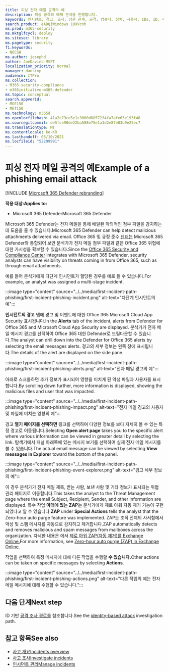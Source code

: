 ```yaml
---
title: 피싱 전자 메일 공격의 예
description: 피싱 공격의 예제 분석을 진행합니다.
keywords: 인시던트, 경고, 조사, 상관 관계, 공격, 컴퓨터, 장치, 사용자, IDs, ID, 사서함, 전자 메일, 365, microsoft, m365
search.product: eADQiWindows 10XVcnh
ms.prod: m365-security
ms.mktglfcycl: deploy
ms.sitesec: library
ms.pagetype: security
f1.keywords:
- NOCSH
ms.author: josephd
author: JoeDavies-MSFT
localization_priority: Normal
manager: dansimp
audience: ITPro
ms.collection:
- M365-security-compliance
- m365initiative-m365-defender
ms.topic: conceptual
search.appverid:
- MOE150
- MET150
ms.technology: m365d
ms.openlocfilehash: 41a2c73ce5e1c3060d88572f4fa7afe63e193f46
ms.sourcegitcommit: de5fce90de22ba588e75e1a1d2e87e03b9e25ec7
ms.translationtype: MT
ms.contentlocale: ko-KR
ms.lasthandoff: 05/10/2021
ms.locfileid: "52299991"
---
```

# <a name="example-of-a-phishing-email-attack"></a><span data-ttu-id="dca9f-104">피싱 전자 메일 공격의 예</span><span class="sxs-lookup"><span data-stu-id="dca9f-104">Example of a phishing email attack</span></span>

[!INCLUDE [Microsoft 365 Defender rebranding](../includes/microsoft-defender.md)]

<span data-ttu-id="dca9f-105">**적용 대상:**</span><span class="sxs-lookup"><span data-stu-id="dca9f-105">**Applies to:**</span></span>
- <span data-ttu-id="dca9f-106">Microsoft 365 Defender</span><span class="sxs-lookup"><span data-stu-id="dca9f-106">Microsoft 365 Defender</span></span>

<span data-ttu-id="dca9f-107">Microsoft 365 Defender는 전자 메일을 통해 배달된 악의적인 첨부 파일을 감지하는 데 도움을 줄 수 있습니다.</span><span class="sxs-lookup"><span data-stu-id="dca9f-107">Microsoft 365 Defender can help detect malicious attachments delivered via email.</span></span> <span data-ttu-id="dca9f-108">Office 365 및 규정 준수 [센터는](https://protection.office.com/) Microsoft 365 Defender와 통합되어 보안 분석가가 전자 메일 첨부 파일과 같은 Office 365 위협에 대한 가시성을 확보할 수 있습니다.</span><span class="sxs-lookup"><span data-stu-id="dca9f-108">Since the [Office 365 Security and Compliance Center](https://protection.office.com/) integrates with Microsoft 365 Defender, security analysts can have visibility on threats coming in from Office 365, such as through email attachments.</span></span>

<span data-ttu-id="dca9f-109">예를 들어 분석가에게 다단계 인시던트가 할당된 경우를 예로 들 수 있습니다.</span><span class="sxs-lookup"><span data-stu-id="dca9f-109">For example, an analyst was assigned a multi-stage incident.</span></span>
 
:::image type="content" source="../../media/first-incident-path-phishing/first-incident-phishing-incident.png" alt-text="다단계 인시던트의 예"::: 

<span data-ttu-id="dca9f-111">**인시던트의 경고** 탭에 경고 및 이벤트에 대한 Office 365 Microsoft Cloud App Security 표시됩니다.</span><span class="sxs-lookup"><span data-stu-id="dca9f-111">In the **Alerts** tab of the incident, alerts from Defender for Office 365 and Microsoft Cloud App Security are displayed.</span></span> <span data-ttu-id="dca9f-112">분석가가 전자 메일 메시지 경고를 선택하여 Office 365 대한 Defender로 드릴다운할 수 있습니다.</span><span class="sxs-lookup"><span data-stu-id="dca9f-112">The analyst can drill down into the Defender for Office 365 alerts by selecting the email messages alerts.</span></span> <span data-ttu-id="dca9f-113">경고의 세부 정보는 왼쪽 창에 표시됩니다.</span><span class="sxs-lookup"><span data-stu-id="dca9f-113">The details of the alert are displayed on the side pane.</span></span>

:::image type="content" source="../../media/first-incident-path-phishing/first-incident-phishing-alerts.png" alt-text="전자 메일 경고의 예":::
 
<span data-ttu-id="dca9f-115">아래로 스크롤하면 추가 정보가 표시되어 영향을 미치게 된 악성 파일과 사용자를 표시합니다.</span><span class="sxs-lookup"><span data-stu-id="dca9f-115">By scrolling down further, more information is displayed, showing the malicious files and user that was impacted.</span></span>

:::image type="content" source="../../media/first-incident-path-phishing/first-incident-phishing-impact.png" alt-text="전자 메일 경고의 사용자 및 파일에 미치는 영향의 예":::
  
<span data-ttu-id="dca9f-117">경고 **열기 페이지를 선택하면** 링크를 선택하여 다양한 정보를 보다 자세히 볼 수 있는 특정 경고로 이동됩니다.</span><span class="sxs-lookup"><span data-stu-id="dca9f-117">Selecting **Open alert page** takes you to the specific alert where various information can be viewed in greater detail by selecting the link.</span></span> <span data-ttu-id="dca9f-118">탐색기에서 패널 아래쪽에 있는  메시지 보기를 선택하여 실제 전자 메일 메시지를 볼 수 있습니다.</span><span class="sxs-lookup"><span data-stu-id="dca9f-118">The actual email message can be viewed by selecting **View messages in Explorer** toward the bottom of the panel.</span></span>
 
:::image type="content" source="../../media/first-incident-path-phishing/first-incident-phishing-event-explorer.png" alt-text="경고 세부 정보의 예"::: 

<span data-ttu-id="dca9f-120">이 경우 분석가가 전자 메일 제목, 받는 사람, 보낸 사람 및 기타 정보가 표시되는 위협 관리 페이지로 이동합니다.</span><span class="sxs-lookup"><span data-stu-id="dca9f-120">This takes the analyst to the Threat Management page where the email Subject, Recipient, Sender, and other information are displayed.</span></span> <span data-ttu-id="dca9f-121">특수 작업 **아래에 있는** **ZAP는** 분석가에게 제로 아워 자동 제거 기능이 구현되었다고 알 수 있습니다.</span><span class="sxs-lookup"><span data-stu-id="dca9f-121">**ZAP** under **Special Actions** tells the analyst that the Zero-hour auto purge feature was implemented.</span></span> <span data-ttu-id="dca9f-122">ZAP는 조직 전체의 사서함에서 악성 및 스팸 메시지를 자동으로 감지하고 제거합니다.</span><span class="sxs-lookup"><span data-stu-id="dca9f-122">ZAP automatically detects and removes malicious and spam messages from mailboxes across the organization.</span></span> <span data-ttu-id="dca9f-123">자세한 내용은 에서 [제로 아워 ZAP(자동 제거)를 Exchange Online.](../office-365-security/zero-hour-auto-purge.md)</span><span class="sxs-lookup"><span data-stu-id="dca9f-123">For more information, see [Zero-hour auto purge (ZAP) in Exchange Online](../office-365-security/zero-hour-auto-purge.md).</span></span>

<span data-ttu-id="dca9f-124">작업을 선택하여 특정 메시지에 대해 다른 작업을 수행할 **수 있습니다.**</span><span class="sxs-lookup"><span data-stu-id="dca9f-124">Other actions can be taken on specific messages by selecting **Actions**.</span></span> 
 
:::image type="content" source="../../media/first-incident-path-phishing/first-incident-phishing-actions.png" alt-text="다른 작업의 예는 전자 메일 메시지에 대해 수행할 수 있습니다."::: 

## <a name="next-step"></a><span data-ttu-id="dca9f-126">다음 단계</span><span class="sxs-lookup"><span data-stu-id="dca9f-126">Next step</span></span>

<span data-ttu-id="dca9f-127">ID 기반 [공격 조사 경로를](first-incident-path-identity.md) 참조합니다.</span><span class="sxs-lookup"><span data-stu-id="dca9f-127">See the [identity-based attack](first-incident-path-identity.md) investigation path.</span></span>

## <a name="see-also"></a><span data-ttu-id="dca9f-128">참고 항목</span><span class="sxs-lookup"><span data-stu-id="dca9f-128">See also</span></span>

- [<span data-ttu-id="dca9f-129">사고 개요</span><span class="sxs-lookup"><span data-stu-id="dca9f-129">Incidents overview</span></span>](incidents-overview.md)
- [<span data-ttu-id="dca9f-130">사고 조사</span><span class="sxs-lookup"><span data-stu-id="dca9f-130">Investigate incidents</span></span>](investigate-incidents.md)
- [<span data-ttu-id="dca9f-131">인시던트 관리</span><span class="sxs-lookup"><span data-stu-id="dca9f-131">Manage incidents</span></span>](manage-incidents.md)
